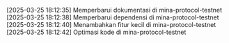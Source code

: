 [2025-03-25 18:12:35] Memperbarui dokumentasi di mina-protocol-testnet
[2025-03-25 18:12:38] Memperbarui dependensi di mina-protocol-testnet
[2025-03-25 18:12:40] Menambahkan fitur kecil di mina-protocol-testnet
[2025-03-25 18:12:42] Optimasi kode di mina-protocol-testnet
